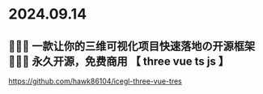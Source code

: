 # 2024.09.14

## 🎉🎉🎊 一款让你的三维可视化项目快速落地の开源框架 🎊🎉🎉 永久开源，免费商用 【 three vue ts js 】

https://github.com/hawk86104/icegl-three-vue-tres
